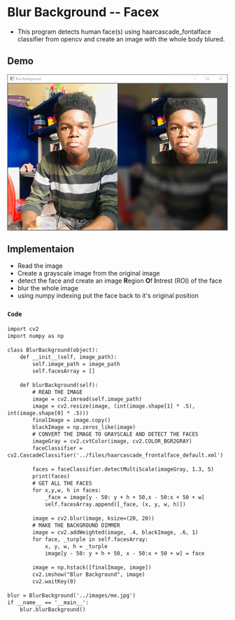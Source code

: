# Blur Background -- Facex
* This program detects human face(s) using haarcascade_fontalface classifier from opencv and create an image with the whole body blured.

## Demo
<img src="https://github.com/CrispenGari/Opencv-Python/blob/main/face-x/images/bandicam%202021-04-12%2017-53-41-245.jpg" alt="demo" align="center"/>

## Implementaion
* Read the image
* Create a grayscale image from the original image
* detect the face and create an image **R**egion **O**f **I**ntrest (ROI) of the face
* blur the whole image 
* using numpy indexing put the face back to it's original position

### `Code` 
```
import cv2
import numpy as np

class BlurBackground(object):
    def __init__(self, image_path):
        self.image_path = image_path
        self.facesArray = []

    def blurBackground(self):
        # READ THE IMAGE
        image = cv2.imread(self.image_path)
        image = cv2.resize(image, (int(image.shape[1] * .5), int(image.shape[0] * .5)))
        finalImage = image.copy()
        blackImage = np.zeros_like(image)
        # CONVERT THE IMAGE TO GRAYSCALE AND DETECT THE FACES
        imageGray = cv2.cvtColor(image, cv2.COLOR_BGR2GRAY)
        faceClassifier = cv2.CascadeClassifier('../files/haarcascade_frontalface_default.xml')

        faces = faceClassifier.detectMultiScale(imageGray, 1.3, 5)
        print(faces)
        # GET ALL THE FACES
        for x,y,w, h in faces:
            _face = image[y - 50: y + h + 50,x - 50:x + 50 + w]
            self.facesArray.append([_face, (x, y, w, h)])

        image = cv2.blur(image, ksize=(20, 20))
        # MAKE THE BACKGROUND DIMMER
        image = cv2.addWeighted(image, .4, blackImage, .6, 1)
        for face, _turple in self.facesArray:
            x, y, w, h = _turple
            image[y - 50: y + h + 50, x - 50:x + 50 + w] = face

        image = np.hstack([finalImage, image])
        cv2.imshow("Blur Background", image)
        cv2.waitKey(0)

blur = BlurBackground('../images/me.jpg')
if __name__ == '__main__':
    blur.blurBackground()
```